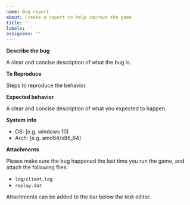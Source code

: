 ```yaml
---
name: Bug report
about: Create a report to help improve the game
title: ''
labels: ''
assignees: ''
---
```


**Describe the bug**

A clear and concise description of what the bug is.

**To Reproduce**

Steps to reproduce the behavior.

**Expected behavior**

A clear and concise description of what you expected to happen.

**System info**
- OS: [e.g. windows 10]
- Arch: [e.g. amd64/x86_64]

**Attachments**

Please make sure the bug happened the last time you run the game, and attach
the following files:

- `log/client.log`
- `replay.dat`

Attachments can be added to the bar below the text editor.

